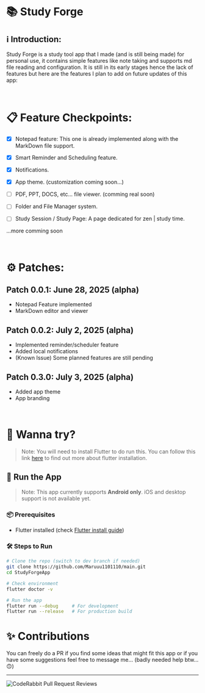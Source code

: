 # 📚️ Study Forge <br />

## ℹ️ Introduction:
<p>
Study Forge is a study tool app that I made (and is still being made) for personal use, it contains simple features like note taking and supports md file reading and configuration.
It is still in its early stages hence the lack of features but here are the features I plan to add on future updates of this app:
</p><br />

# 📋️ Feature Checkpoints:

- [x] Notepad feature: This one is already implemented along with the MarkDown file support.
  
- [x] Smart Reminder and Scheduling feature.

- [x] Notifications.

- [x] App theme. (customization coming soon...) 

- [ ] PDF, PPT, DOCS, etc... file viewer. (comming real soon)

- [ ] Folder and File Manager system.

- [ ] Study Session / Study Page: A page dedicated for zen | study time.<br />


...more comming soon

<br />

# ⚙️ Patches:

## Patch 0.0.1: June 28, 2025 (alpha)
- Notepad Feature implemented
- MarkDown editor and viewer

 
## Patch 0.0.2: July 2, 2025 (alpha)
- Implemented reminder/scheduler feature
- Added local notifications
- (Known Issue) Some planned features are still pending

## Patch 0.3.0: July 3, 2025 (alpha)
- Added app theme
- App branding


<br />

# 📱 Wanna try?

> Note: You will need to install Flutter to do run this. You can follow this link [here](https://docs.flutter.dev/get-started/install?_gl=1*5f4ujk*_gcl_aw*R0NMLjE3NTE0NTc2NTguQ2p3S0NBandzWlBEQmhCV0Vpd0FEdU82eThXUzREODdQd2h5M2hCdzNWSmViZ0R6MGtHY1E4ZkNERUY5dW5hMnFQRV81TGVqTHFEOExob0N1RThRQXZEX0J3RQ..*_gcl_dc*R0NMLjE3NTE0NTc2NTguQ2p3S0NBandzWlBEQmhCV0Vpd0FEdU82eThXUzREODdQd2h5M2hCdzNWSmViZ0R6MGtHY1E4ZkNERUY5dW5hMnFQRV81TGVqTHFEOExob0N1RThRQXZEX0J3RQ..*_up*MQ..*_gs*MQ..*_ga*NDgxMDU5NjcuMTc1MDM0Mzc4Mw..*_ga_04YGWK0175*czE3NTE0NTc2NTgkbzEwJGcwJHQxNzUxNDU3NjU4JGo2MCRsMCRoMA..&gclid=CjwKCAjwsZPDBhBWEiwADuO6y8WS4D87Pwhy3hBw3VJebgDz0kGcQ8fCDEF9una2qPE_5LejLqD8LhoCuE8QAvD_BwE&gclsrc=aw.ds) to find out more about flutter installation.

## 🚀 Run the App

> Note: This app currently supports **Android only**. iOS and desktop support is not available yet.

### 📦 Prerequisites
- Flutter installed (check [Flutter install guide](https://docs.flutter.dev/get-started/install))

### 🛠️ Steps to Run
```bash
# Clone the repo (switch to dev branch if needed)
git clone https://github.com/Maruuu1101110/main.git
cd StudyForgeApp

# Check environment
flutter doctor -v

# Run the app
flutter run --debug     # For development
flutter run --release   # For production build
```

# ✨️ Contributions
You can freely do a PR if you find some ideas that might fit this app or if you have some suggestions feel free to message me...  (badly needed help btw...🙃)

---

![CodeRabbit Pull Request Reviews](https://img.shields.io/coderabbit/prs/github/Maruuu1101110/StudyForgeApp?utm_source=oss&utm_medium=github&utm_campaign=Maruuu1101110%2FStudyForgeApp&labelColor=171717&color=FF570A&link=https%3A%2F%2Fcoderabbit.ai&label=CodeRabbit+Reviews)
